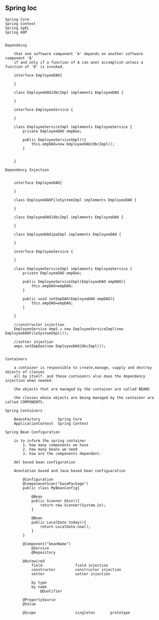 Spring Ioc
-----------------------------------------------------------------------

    Spring Core
    Spring Context
    Spring SpEL
    Spring AOP


    Dependecny 

        that one software component 'A' depends on another software component 'B'
        if and only if a function of A can anot accomplish unless a function of 'B' is invoked.

        interface EmployeeDAO{

        }

        class EmployeeDAOJdbcImpl implements EmployeeDAO {

        }

        interface EmployeeService {

        }

        class EmployeeServiceImpl implements EmployeeService {
            private EmployeeDAO empDao;

            public EmployeeServiceImpl(){
                this.empDAO=new EmployeeDAOJdbcImpl();
            }


        }

    Dependency Injection

    
        interface EmployeeDAO{

        }

        class EmployeeDAOFileSystemImpl implements EmployeeDAO {

        }

        class EmployeeDAOJdbcImpl implements EmployeeDAO {

        }

        class EmployeeDAOJpaImpl implements EmployeeDAO {

        }

        interface EmployeeService {

        }

        class EmployeeServiceImpl implements EmployeeService {
            private EmployeeDAO empDao;

            public EmployeeServiceImpl(EmployeeDAO empDAO){
                this.empDAO=empDAO;
            }

            public void setEmpDAO(EmployeeDAO empDAO){
                this.empDAO=empDAO;
            }

        }

        //constructor injection
        EmployeeService empS = new EmployeeServiceImpl(new EmployeeDAOFileSystemImpl()); 
        
        //setter injection
        emps.setEmpDao(new EmployeeDAOJdbcImpl());
        

    Containers

        a container is resposnible to create,manage, supply and destroy objects of classes
        all by itself. and these contaienrs also does the dependency injection when needed.

        the objects that are managed by the container are called BEANS

        the classes whose objects are being managed by the contaienr are called COMPONENTS.

    Spring Containers

        BeansFactory        Spring Core
        ApplicationContext  Spring Context

    Spring Bean Configuration

        is to inform the spring container 
            1. how many components we have
            2. how many beans we need
            3. how are the components dependent.

        Xml based bean configuration

        Annotation based and Java based bean configuaration

            @Configuration
            @ComponenetScan("basePackage")
            public class MyBeanConfig{
                
                @Bean
                public Scanner kbin(){
                    return new Scanner(System.in);
                }

                @Bean
                public LocalDate today(){
                    return LocalDate.now();
                }
            }

            @Component("beanName")
                @Service
                @Repository

            @Autowired
                field               field injection
                constructor         constructor injection
                setter              setter injection

                by type             
                by name
                    @Qualifier

            @PropertySource
            @Value

            @Scope                  singleton       prototype














